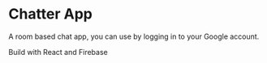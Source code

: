 # Chatter App

A room based chat app, you can use by logging in to your Google account.

Build with React and Firebase 
